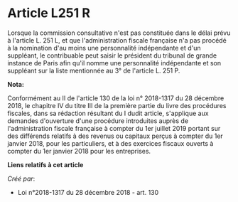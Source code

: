 # Article L251 R

Lorsque la commission consultative n'est pas constituée dans le délai prévu à l'article L. 251 L, et que l'administration
fiscale française n'a pas procédé à la nomination d'au moins une personnalité indépendante et d'un suppléant, le contribuable
peut saisir le président du tribunal de grande instance de Paris afin qu'il nomme une personnalité indépendante et son
suppléant sur la liste mentionnée au 3° de l'article L. 251 P.

**Nota:**

Conformément au II de l'article 130 de la loi n° 2018-1317 du 28 décembre 2018, le chapitre IV du titre III de la première
partie du livre des procédures fiscales, dans sa rédaction résultant du I dudit article, s'applique aux demandes d'ouverture
d'une procédure introduites auprès de l'administration fiscale française à compter du 1er juillet 2019 portant sur des
différends relatifs à des revenus ou capitaux perçus à compter du 1er janvier 2018, pour les particuliers, et à des exercices
fiscaux ouverts à compter du 1er janvier 2018 pour les entreprises.

**Liens relatifs à cet article**

_Créé par_:

  - Loi n°2018-1317 du 28 décembre 2018 - art. 130
